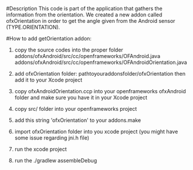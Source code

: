 #Description
This code is part of the application that gathers the information from the orientation.
We created a new addon called ofxOrientation in order to get the angle given from the Android sensor (TYPE.ORIENTATION).

#How to add getOrientation addon:
1. copy the source codes into the proper folder
	addons/ofxAndroid/src/cc/openframeworks/OFAndroid.java
	addons/ofxAndroid/src/cc/openframeworks/OFAndroidOrientation.java

2. add ofxOrientation folder:
	pathtoyouraddonsfolder/ofxOrientation
	then add it to your Xcode project

3. copy ofxAndroidOrientation.ccp into your openframeworks ofxAndroid folder
	and make sure you have it in your Xcode project

4. copy src/ folder into your openframeworks project

5. add this string 'ofxOrientation' to your addons.make

6. import ofxOrientation folder into you xcode project
	(you might have some issue regarding jni.h file)

7. run the xcode project
8. run the ./gradlew assembleDebug

	